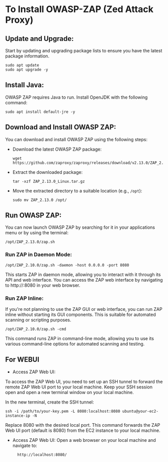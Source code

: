 # To Install OWASP-ZAP (Zed Attack Proxy)

## Update and Upgrade:
Start by updating and upgrading package lists to ensure you have the latest package information.

    sudo apt update
    sudo apt upgrade -y


## Install Java:
OWASP ZAP requires Java to run. Install OpenJDK with the following command:

    sudo apt install default-jre -y


## Download and Install OWASP ZAP:
You can download and install OWASP ZAP using the following steps:
 - Download the latest OWASP ZAP package:

       wget https://github.com/zaproxy/zaproxy/releases/download/v2.13.0/ZAP_2.13.0_Linux.tar.gz

- Extract the downloaded package:

      tar -xzf ZAP_2.13.0_Linux.tar.gz

- Move the extracted directory to a suitable location (e.g., `/opt`):

      sudo mv ZAP_2.13.0 /opt/

     
## Run OWASP ZAP:
You can now launch OWASP ZAP by searching for it in your applications menu or by using the terminal:

    /opt/ZAP_2.13.0/zap.sh


### Run ZAP in Daemon Mode:

    /opt/ZAP_2.10.0/zap.sh -daemon -host 0.0.0.0 -port 8080

This starts ZAP in daemon mode, allowing you to interact with it through its API and web interface. You can access the ZAP web interface by navigating to 
http://<your-ec2-instance-ip>:8080 in your web browser.

### Run ZAP Inline:
If you're not planning to use the ZAP GUI or web interface, you can run ZAP inline without starting its GUI components. This is suitable for automated scanning or scripting purposes.

    /opt/ZAP_2.10.0/zap.sh -cmd
    
This command runs ZAP in command-line mode, allowing you to use its various command-line options for automated scanning and testing.

## For WEBUI

- Access ZAP Web UI:

To access the ZAP Web UI, you need to set up an SSH tunnel to forward the remote ZAP Web UI port to your local machine.
Keep your SSH session open and open a new terminal window on your local machine.

In the new terminal, create the SSH tunnel:

    ssh -i /path/to/your-key.pem -L 8080:localhost:8080 ubuntu@your-ec2-instance-ip -N

Replace 8080 with the desired local port. This command forwards the ZAP Web UI port (default is 8080) from the EC2 instance to your local machine.

- Access ZAP Web UI:
    Open a web browser on your local machine and navigate to:

        http://localhost:8080/
